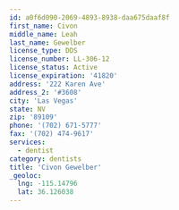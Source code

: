 ```yaml
---
id: a0f6d090-2069-4893-8938-daa675daaf8f
first_name: Civon
middle_name: Leah
last_name: Gewelber
license_type: DDS
license_number: LL-306-12
license_status: Active
license_expiration: '41820'
address: '222 Karen Ave'
address_2: '#3608'
city: 'Las Vegas'
state: NV
zip: '89109'
phone: '(702) 671-5777'
fax: '(702) 474-9617'
services:
  - dentist
category: dentists
title: 'Civon Gewelber'
_geoloc:
  lng: -115.14796
  lat: 36.126038
---
```

